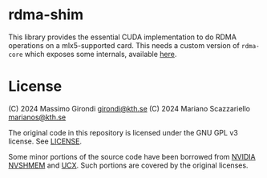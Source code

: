 # rdma-shim

This library provides the essential CUDA implementation to do RDMA operations on a mlx5-supported card.
This needs a custom version of `rdma-core` which exposes some internals, available [here](https://github.com/rdma-from-gpu/rdma-core).

# License

(C) 2024 Massimo Girondi girondi@kth.se
(C) 2024 Mariano Scazzariello marianos@kth.se

The original code in this repository is licensed under the GNU GPL v3 license. See [LICENSE](LICENSE).

Some minor portions of the source code have been borrowed from [NVIDIA NVSHMEM](https://docs.nvidia.com/nvshmem/api/introduction.html) and [UCX](https://github.com/openucx/ucx).
Such portions are covered by the original licenses.





